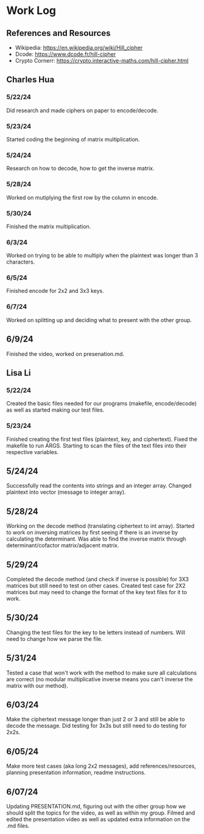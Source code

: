 # Work Log

## References and Resources
- Wikipedia: https://en.wikipedia.org/wiki/Hill_cipher
- Dcode: https://www.dcode.fr/hill-cipher
- Crypto Cornerr: https://crypto.interactive-maths.com/hill-cipher.html

## Charles Hua

### 5/22/24

Did research and made ciphers on paper to encode/decode.

### 5/23/24

Started coding the beginning of matrix multiplication.

### 5/24/24

Research on how to decode, how to get the inverse matrix.

### 5/28/24

Worked on mutiplying the first row by the column in encode.

### 5/30/24

Finished the matrix multiplication.

### 6/3/24

Worked on trying to be able to multiply when the plaintext was longer than 3 characters.

### 6/5/24

Finished encode for 2x2 and 3x3 keys.

### 6/7/24

Worked on splitting up and deciding what to present with the other group.

## 6/9/24

Finished the video, worked on presenation.md.


## Lisa Li

### 5/22/24

Created the basic files needed for our programs (makefile, encode/decode) as well as started making our test files.

### 5/23/24

Finished creating the first test files (plaintext, key, and ciphertext). Fixed the makefile to run ARGS. Starting to scan the files of the text files into their respective variables.

## 5/24/24

Successfully read the contents into strings and an integer array. Changed plaintext into vector (message to integer array).

## 5/28/24

Working on the decode method (translating ciphertext to int array). Started to work on inversing matrices by first seeing if there is an inverse by calculating the determinant. Was able to find the inverse matrix through determinant/cofactor matrix/adjacent matrix.

## 5/29/24

Completed the decode method (and check if inverse is possible) for 3X3 matrices but still need to test on other cases. Created test case for 2X2 matrices but may need to change the format of the key text files for it to work.

## 5/30/24

Changing the test files for the key to be letters instead of numbers. Will need to change how we parse the file.

## 5/31/24

Tested a case that won't work with the method to make sure all calculations are correct (no modular multiplicative inverse means you can't inverse the matrix with our method).

## 6/03/24

Make the ciphertext message longer than just 2 or 3 and still be able to decode the message. Did testing for 3x3s but still need to do testing for 2x2s.

## 6/05/24

Make more test cases (aka long 2x2 messages), add references/resources, planning presentation information, readme instructions.

## 6/07/24

Updating PRESENTATION.md, figuring out with the other group how we should split the topics for the video, as well as within my group. Filmed and edited the presentation video as well as updated extra information on the .md files.
